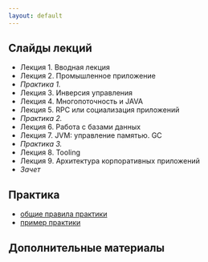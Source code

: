 ```yaml
---
layout: default
---
```


## Слайды лекций
* Лекция 1. Вводная лекция
* Лекция 2. Промышленное приложение
* *Практика 1.*
* Лекция 3. Инверсия управления
* Лекция 4. Многопоточность и JAVA
* Лекция 5. RPC или социализация приложений
* *Практика 2.*
* Лекция 6. Работа с базами данных
* Лекция 7. JVM: управление памятью. GC
* *Практика 3.*
* Лекция 8. Tooling
* Лекция 9. Архитектура корпоративных приложений
* *Зачет*

## Практика
- [общие правила практики](doc/practice.md)
- [пример практики](doc/practice_example.md)


## Дополнительные материалы

